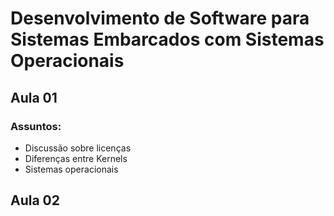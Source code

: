 # Desenvolvimento de Software para Sistemas Embarcados com Sistemas Operacionais

## Aula 01

### Assuntos:

- Discussão sobre licenças
- Diferenças entre Kernels
- Sistemas operacionais


## Aula 02


